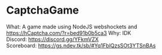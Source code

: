 # CaptchaGame
What: A game made using NodeJS webshockets and https://hCaptcha.com/?r=bed91b0b5ca3
Why: IDK  
Discord: https://discord.gg/YFkmVZX  
Scoreboard: https://gs.ndev.tk/sb/#Yq1FblQzsSOt3YTSnBAs
